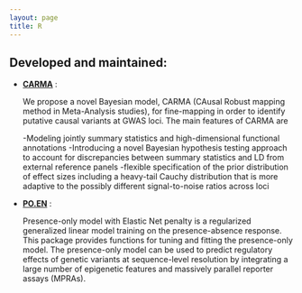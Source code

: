 ```yaml
---
layout: page
title: R 
---
```


## Developed and maintained:

   
   - [**CARMA**](https://github.com/ZikunY/CARMA) : 
      
       We propose a novel Bayesian model, CARMA (CAusal Robust mapping method in Meta-Analysis studies), for fine-mapping in order to identify putative causal variants at GWAS loci. The main features of CARMA are

        -Modeling jointly summary statistics and high-dimensional functional annotations
        -Introducing a novel Bayesian hypothesis testing approach to account for discrepancies between summary statistics and LD from external reference panels
        -flexible specification of the prior distribution of effect sizes including a heavy-tail Cauchy distribution that is more adaptive to the possibly different signal-to-noise ratios across loci
        
   - [**PO.EN**](https://github.com/ZikunY/PO.EN) : 
   
       Presence-only model with Elastic Net penalty is a regularized generalized linear model training on the presence-absence response. This package provides functions for tuning and fitting the presence-only model. The presence-only model can be used to predict regulatory effects of genetic variants at sequence-level resolution by integrating a large number of epigenetic features and massively parallel reporter assays (MPRAs).
       
